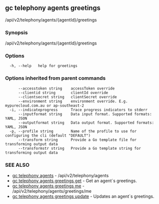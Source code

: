 ## gc telephony agents greetings

/api/v2/telephony/agents/{agentId}/greetings

### Synopsis

/api/v2/telephony/agents/{agentId}/greetings

### Options

```
  -h, --help   help for greetings
```

### Options inherited from parent commands

```
      --accesstoken string    accessToken override
      --clientid string       clientId override
      --clientsecret string   clientSecret override
      --environment string    environment override. E.g. mypurecloud.com.au or ap-southeast-2
  -i, --indicateprogress      Trace progress indicators to stderr
      --inputformat string    Data input format. Supported formats: YAML, JSON
      --outputformat string   Data output format. Supported formats: YAML, JSON
  -p, --profile string        Name of the profile to use for configuring the cli (default "DEFAULT")
      --transform string      Provide a Go template file for transforming output data
      --transformstr string   Provide a Go template string for transforming output data
```

### SEE ALSO

* [gc telephony agents](gc_telephony_agents.html)	 - /api/v2/telephony/agents
* [gc telephony agents greetings get](gc_telephony_agents_greetings_get.html)	 - Get an agent`s greetings.
* [gc telephony agents greetings me](gc_telephony_agents_greetings_me.html)	 - /api/v2/telephony/agents/greetings/me
* [gc telephony agents greetings update](gc_telephony_agents_greetings_update.html)	 - Updates an agent`s greetings.


